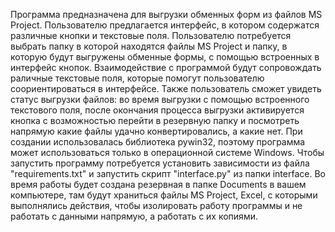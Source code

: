 Программа предназначена для выгрузки обменных форм из файлов MS Project. Пользователю предлагается интерфейс, в котором содержатся различные кнопки и текстовые поля. Пользователю потребуется выбрать папку в которой находятся файлы MS Project и папку, в которую будут выгружены обменные формы, с помощью встроенных в интерфейс кнопок. Взаимодействие с программой будут сопровождать раличные текстовые поля, которые помогут пользователю соориентироваться в интерфейсе. Также пользователь сможет увидеть статус выгрузки файлов: во время выгрузки с помощью встроенного текстового поля, после окончания процесса выгрузки активируется кнопка с возможностью перейти в резервную папку и посмотреть напрямую какие файлы удачно конвертировались, а какие нет. При создании использовалась библиотека pywin32, поэтому программа может использоваться только в операционной системе Windows. Чтобы запустить программу потребуется установить зависимости из файла "requirements.txt" и запустить скрипт "interface.py" из папки interface. Во время работы будет создана резервная в папке Documents в вашем компьютере, там будут храниться файлы MS Project, Excel, с которыми выполнялись действия, чтобы изолировать работу программы и не работать с данными напрямую, а работать с их копиями.
